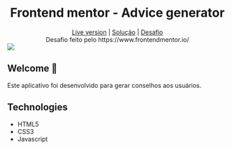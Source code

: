 <h1 align="center">Frontend mentor - Advice generator</h1> 

<div align="center"><a href="https://leubomfim.github.io/advice-generator-app//">Live version</a>  |  <a href="https://www.frontendmentor.io/solutions/advicegenerator-eyVxj5O_pE">Solução</a>  |  <a href="https://www.frontendmentor.io/challenges/advice-generator-app-QdUG-13db">Desafio</a> <br>Desafio feito pelo https://www.frontendmentor.io/</div>
<img src="https://user-images.githubusercontent.com/101958997/183263011-2f5f0f15-bc88-47a9-b152-bd2ef7c35abe.png">

## Welcome :heartbeat:
Este aplicativo foi desenvolvido para gerar conselhos aos usuários.

## Technologies
- HTML5
- CSS3
- Javascript
